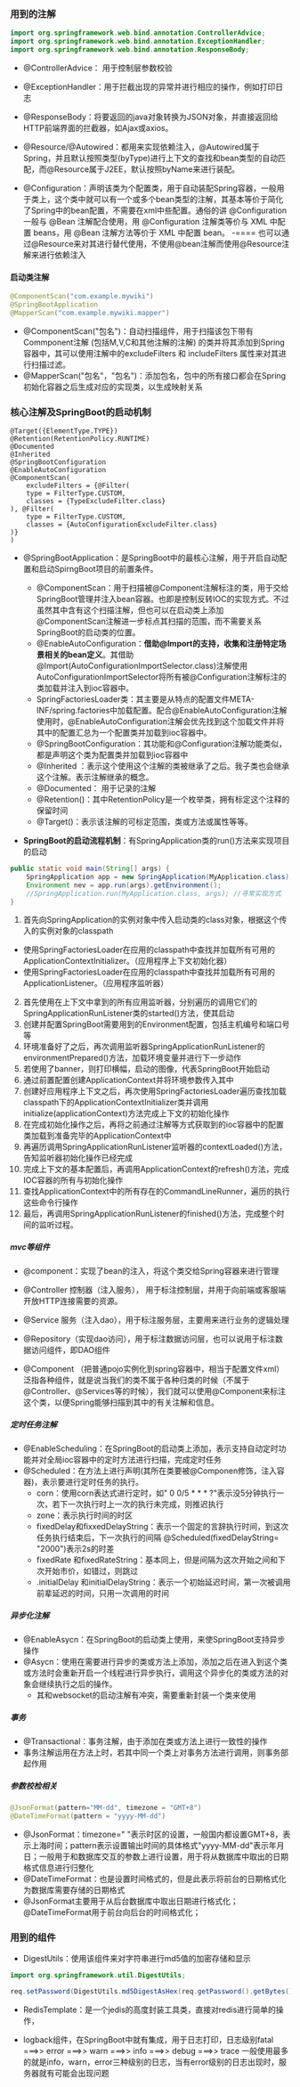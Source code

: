 ### 用到的注解

~~~java
import org.springframework.web.bind.annotation.ControllerAdvice;
import org.springframework.web.bind.annotation.ExceptionHandler;
import org.springframework.web.bind.annotation.ResponseBody;
~~~

* @ControllerAdvice： 用于控制层参数校验
* @ExceptionHandler：用于拦截出现的异常并进行相应的操作，例如打印日志
* @ResponseBody：将要返回的java对象转换为JSON对象，并直接返回给HTTP前端界面的拦截器，如Ajax或axios。



* @Resource/@Autowired：都用来实现依赖注入，@Autowired属于Spring，并且默认按照类型(byType)进行上下文的查找和bean类型的自动匹配，而@Resource属于J2EE，默认按照byName来进行装配。



* @Configuration：声明该类为个配置类，用于自动装配Spring容器，一般用于类上，这个类中就可以有一个或多个bean类型的注解，其基本等价于简化了Spring中的bean配置，不需要在xml中些配置。通俗的讲 @Configuration 一般与 @Bean 注解配合使用，用 @Configuration 注解类等价与 XML 中配置 beans，用 @Bean 注解方法等价于 XML 中配置 bean。 -==== 也可以通过@Resource来对其进行替代使用，不使用@bean注解而使用@Resource注解来进行依赖注入

#### 启动类注解

~~~java
@ComponentScan("com.example.mywiki")
@SpringBootApplication
@MapperScan("com.example.mywiki.mapper")
~~~

* @ComponentScan("包名")：自动扫描组件，用于扫描该包下带有Commponent注解  (包括M,V,C和其他注解的注解)  的类并将其添加到Spring容器中，其可以使用注解中的excludeFilters 和 includeFilters 属性来对其进行扫描过滤。
* @MapperScan("包名"，"包名")：添加包名，包中的所有接口都会在Spring初始化容器之后生成对应的实现类，以生成映射关系



### 核心注解及SpringBoot的启动机制

```
@Target({ElementType.TYPE})
@Retention(RetentionPolicy.RUNTIME)
@Documented
@Inherited
@SpringBootConfiguration
@EnableAutoConfiguration
@ComponentScan(
    excludeFilters = {@Filter(
    type = FilterType.CUSTOM,
    classes = {TypeExcludeFilter.class}
), @Filter(
    type = FilterType.CUSTOM,
    classes = {AutoConfigurationExcludeFilter.class}
)}
)
```

* @SpringBootApplication：是SpringBoot中的最核心注解，用于开启自动配置和启动SpirngBoot项目的前置条件。
  * @ComponentScan：用于扫描被@Component注解标注的类，用于交给SpringBoot管理并注入bean容器。也即是控制反转IOC的实现方式。不过虽然其中含有这个扫描注解，但也可以在启动类上添加@ComponentScan注解进一步标点其扫描的范围，而不需要关系SpringBoot的启动类的位置。
  * @EnableAutoConfiguration：**借助@Import的支持，收集和注册特定场景相关的bean定义**。其借助@Import(AutoConfigurationImportSelector.class)注解使用AutoConfigurationImportSelector将所有被@Configuration注解标注的类加载并注入到ioc容器中。
  * SpringFactoriesLoader类：其主要是从特点的配置文件META-INF/spring.factories中加载配置。配合@EnableAutoConfiguration注解使用时，@EnableAutoConfiguration注解会优先找到这个加载文件并将其中的配置汇总为一个配置类并加载到ioc容器中。
  * @SpringBootConfiguration：其功能和@Configuration注解功能类似，都是声明这个类为配置类并加载到ioc容器中
  * @Inherited ：表示这个使用这个注解的类被继承了之后。我子类也会继承这个注解。表示注解继承的概念。
  * @Documented： 用于记录的注解
  * @Retention()：其中RetentionPolicy是一个枚举类，拥有标定这个注释的保留时间
  * @Target()：表示该注解的可标定范围，类或方法或属性等等。
  
* **SpringBoot的启动流程机制**：有SpringApplication类的run()方法来实现项目的启动

~~~java
public static void main(String[] args) {
    SpringApplication app = new SpringApplication(MyApplication.class);
    Environment nev = app.run(args).getEnvironment();
    //SpringApplication.run(MyApplication.class, args); //寻常实现方式
}

~~~

1. 首先向SpringApplication的实例对象中传入启动类的class对象，根据这个传入的实例对象的classpath
* 使用SpringFactoriesLoader在应用的classpath中查找并加载所有可用的ApplicationContextInitializer。（应用程序上下文初始化器）
* 使用SpringFactoriesLoader在应用的classpath中查找并加载所有可用的ApplicationListener。（应用程序监听器）
2. 首先使用在上下文中拿到的所有应用监听器，分别遍历的调用它们的SpringApplicationRunListener类的started()方法，使其启动
3. 创建并配置SpringBoot需要用到的Environment配置，包括主机编号和端口号等
4. 环境准备好了之后，再次调用监听器SpringApplicationRunListener的environmentPrepared()方法，加载环境变量并进行下一步动作
5. 若使用了banner，则打印横幅，启动的图像，代表SpringBoot开始启动
6. 通过前置配置创建ApplicationContext并将环境参数传入其中
7. 创建好应用程序上下文之后，再次使用SpringFactoriesLoader遍历查找加载classpath下的ApplicationContextInitializer类并调用initialize(applicationContext)方法完成上下文的初始化操作
8. 在完成初始化操作之后，再将之前通过注解等方式获取到的ioc容器中的配置类加载到准备完毕的ApplicationContext中
9. 再遍历调用SpringApplicationRunListener监听器的contextLoaded()方法，告知监听器初始化操作已经完成
10. 完成上下文的基本配置后，再调用ApplicationContext的refresh()方法，完成IOC容器的所有与初始化操作
11. 查找ApplicationContext中的所有存在的CommandLineRunner，遍历的执行这些命令行操作
12. 最后，再调用SpringApplicationRunListener的finished()方法，完成整个时间的监听过程。



##### mvc等组件

* @component：实现了bean的注入，将这个类交给Spring容器来进行管理

* @Controller 控制器（注入服务）， 用于标注控制层，并用于向前端或客服端开放HTTP连接需要的资源。
* @Service 服务（注入dao），用于标注服务层，主要用来进行业务的逻辑处理
* @Repository（实现dao访问），用于标注数据访问层，也可以说用于标注数据访问组件，即DAO组件
*  @Component （把普通pojo实例化到spring容器中，相当于配置文件xml）泛指各种组件，就是说当我们的类不属于各种归类的时候（不属于@Controller、@Services等的时候），我们就可以使用@Component来标注这个类，以便Spring能够扫描到其中的有关注解和信息。

##### 定时任务注解

* @EnableScheduling：在SpringBoot的启动类上添加，表示支持自动定时功能并对全局ioc容器中的定时方法进行扫描，完成定时任务
* @Scheduled：在方法上进行声明(其所在类要被@Componen修饰，注入容器)，表示要进行定时任务的执行。
  * corn：使用corn表达式进行定时，如" 0 0/5 * * * ?"表示没5分钟执行一次，若下一次执行时上一次的执行未完成，则推迟执行
  * zone：表示执行时间的时区
  * fixedDelay和fixxedDelayString：表示一个固定的言辞执行时间，到这次任务执行结束后，下一次执行的间隔 @Scheduled(fixedDelayString= "2000")表示2s的时差
  * fixedRate 和fixedRateString：基本同上，但是间隔为这次开始之间和下次开始市价，如错过，则跳过
  * .initialDelay 和initialDelayString：表示一个初始延迟时间，第一次被调用前辈延迟的时间，只用一次调用的时间

##### 异步化注解

* @EnableAsycn：在SpringBoot的启动类上使用，来使SpringBoot支持异步操作
* @Asycn：使用在需要进行异步的类或方法上添加，添加之后在进入到这个类或方法时会重新开启一个线程进行异步执行，调用这个异步化的类或方法的对象会继续执行之后的操作。
  * 其和websocket的启动注解有冲突，需要重新封装一个类来使用

##### 事务

* @Transactional：事务注解，由于添加在类或方法上进行一致性的操作
* 事务注解运用在方法上时，若其中同一个类上对事务方法进行调用，则事务部起作用

##### 参数校检相关

~~~java
@JsonFormat(pattern="MM-dd", timezone = "GMT+8")
@DateTimeFormat(pattern = "yyyy-MM-dd")
~~~

* @JsonFormat：timezone=" "表示时区的设置，一般国内都设置GMT+8，表示上海时间；pattern表示设置输出时间的具体格式"yyyy-MM-dd"表示年月日；一般用于和数据库交互的参数上进行设置，用于将从数据库中取出的日期格式信息进行归整化
* @DateTimeFormat：也是设置时间格式的，但是此表示将前台的日期格式化为数据库需要存储的日期格式
* @JsonFormat主要用于从后台数据库中取出日期进行格式化；@DateTimeFormat用于前台向后台的时间格式化；

### 用到的组件

* DigestUtils：使用该组件来对字符串进行md5值的加密存储和显示

~~~java
import org.springframework.util.DigestUtils;

req.setPassword(DigestUtils.md5DigestAsHex(req.getPassword().getBytes()));
~~~

* RedisTemplate：是一个jedis的高度封装工具类，直接对redis进行简单的操作，



* logback组件，在SpringBoot中就有集成，用于日志打印，日志级别fatal ===>> error ===>> warn ===>> info ===>> debug ===>> trace 一般使用最多的就是info，warn，error三种级别的日志，当有error级别的日志出现时，服务器就有可能会出现问题

